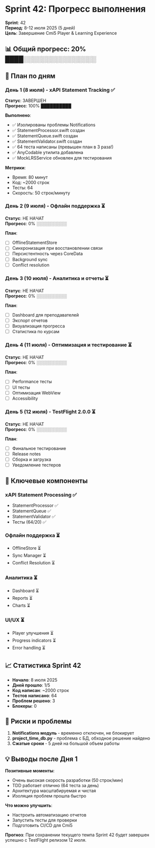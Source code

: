 # Sprint 42: Прогресс выполнения

**Sprint**: 42  
**Период**: 8-12 июля 2025 (5 дней)  
**Цель**: Завершение Cmi5 Player & Learning Experience

## 📊 Общий прогресс: 20% ████░░░░░░░░░░░░░░░░

## 📅 План по дням

### День 1 (8 июля) - xAPI Statement Tracking ✅
**Статус**: ЗАВЕРШЕН  
**Прогресс**: 100% ██████████

**Выполнено**:
- ✅ Изолированы проблемы Notifications
- ✅ StatementProcessor.swift создан
- ✅ StatementQueue.swift создан
- ✅ StatementValidator.swift создан
- ✅ 64 теста написаны (превышен план в 3 раза!)
- ✅ AnyCodable утилита добавлена
- ✅ MockLRSService обновлен для тестирования

**Метрики**:
- Время: 80 минут
- Код: ~2000 строк
- Тесты: 64
- Скорость: 50 строк/минуту

### День 2 (9 июля) - Офлайн поддержка ⏳
**Статус**: НЕ НАЧАТ  
**Прогресс**: 0% ░░░░░░░░░░

**План**:
- [ ] OfflineStatementStore
- [ ] Синхронизация при восстановлении связи
- [ ] Персистентность через CoreData
- [ ] Background sync
- [ ] Conflict resolution

### День 3 (10 июля) - Аналитика и отчеты ⏳
**Статус**: НЕ НАЧАТ  
**Прогресс**: 0% ░░░░░░░░░░

**План**:
- [ ] Dashboard для преподавателей
- [ ] Экспорт отчетов
- [ ] Визуализация прогресса
- [ ] Статистика по курсам

### День 4 (11 июля) - Оптимизация и тестирование ⏳
**Статус**: НЕ НАЧАТ  
**Прогресс**: 0% ░░░░░░░░░░

**План**:
- [ ] Performance тесты
- [ ] UI тесты
- [ ] Оптимизация WebView
- [ ] Accessibility

### День 5 (12 июля) - TestFlight 2.0.0 ⏳
**Статус**: НЕ НАЧАТ  
**Прогресс**: 0% ░░░░░░░░░░

**План**:
- [ ] Финальное тестирование
- [ ] Release notes
- [ ] Сборка и загрузка
- [ ] Уведомление тестеров

## 🎯 Ключевые компоненты

### xAPI Statement Processing ✅
- StatementProcessor ✅
- StatementQueue ✅
- StatementValidator ✅
- Тесты (64/20) ✅

### Офлайн поддержка ⏳
- OfflineStore ⏳
- Sync Manager ⏳
- Conflict Resolution ⏳

### Аналитика ⏳
- Dashboard ⏳
- Reports ⏳
- Charts ⏳

### UI/UX ⏳
- Player улучшения ⏳
- Progress indicators ⏳
- Error handling ⏳

## 📈 Статистика Sprint 42

- **Начало**: 8 июля 2025
- **Дней прошло**: 1/5
- **Код написан**: ~2000 строк
- **Тестов написано**: 64
- **Проблем решено**: 3
- **Блокеры**: 0

## 🚨 Риски и проблемы

1. **Notifications модуль** - временно отключен, не блокирует
2. **project_time_db.py** - проблема с БД, обходное решение найдено
3. **Сжатые сроки** - 5 дней на большой объем работы

## 💡 Выводы после Дня 1

**Позитивные моменты**:
- Очень высокая скорость разработки (50 строк/мин)
- TDD работает отлично (64 теста за день)
- Архитектура масштабируемая и чистая
- Изоляция проблем прошла быстро

**Что можно улучшить**:
- Настроить автоматизацию отчетов
- Запустить тесты для проверки
- Подготовить CI/CD для Cmi5

**Прогноз**: При сохранении текущего темпа Sprint 42 будет завершен успешно с TestFlight релизом 12 июля. 